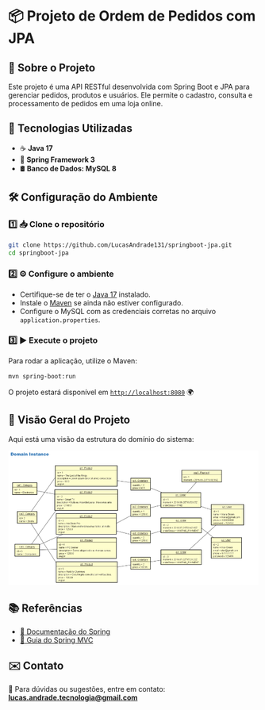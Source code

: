 
# 📦 Projeto de Ordem de Pedidos com JPA  

## 📖 Sobre o Projeto  
Este projeto é uma API RESTful desenvolvida com Spring Boot e JPA para gerenciar pedidos, produtos e usuários. Ele permite o cadastro, consulta e processamento de pedidos em uma loja online.  

## 🚀 Tecnologias Utilizadas  
- ☕ **Java 17**  
- 🌱 **Spring Framework 3**  
- 🛢️ **Banco de Dados: MySQL 8**  

## 🛠️ Configuração do Ambiente  

### 1️⃣ 📥 Clone o repositório  
```sh  
git clone https://github.com/LucasAndrade131/springboot-jpa.git  
cd springboot-jpa  
```  

### 2️⃣ ⚙️ Configure o ambiente  
- Certifique-se de ter o [Java 17](https://www.oracle.com/java/technologies/javase/jdk17-archive-downloads.html) instalado.  
- Instale o [Maven](https://maven.apache.org/download.cgi) se ainda não estiver configurado.  
- Configure o MySQL com as credenciais corretas no arquivo `application.properties`.  

### 3️⃣ ▶️ Execute o projeto  
Para rodar a aplicação, utilize o Maven:  
```sh  
mvn spring-boot:run  
```  
O projeto estará disponível em [`http://localhost:8080`](http://localhost:8080) 🌍  

## 📸 Visão Geral do Projeto  
Aqui está uma visão da estrutura do domínio do sistema:  

![Diagrama do Projeto](./img/estrutura-projeto-jpa.png)  

## 📚 Referências  
- [📜 Documentação do Spring](https://docs.spring.io/spring-framework/docs/current/reference/html/)  
- [📌 Guia do Spring MVC](https://docs.spring.io/spring-framework/docs/current/reference/html/web.html)  

## ✉️ Contato  
📧 Para dúvidas ou sugestões, entre em contato: **lucas.andrade.tecnologia@gmail.com**  
```

